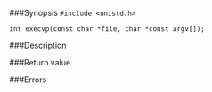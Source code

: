 ###Synopsis
`#include <unistd.h>`

`int execvp(const char *file, char *const argv[]);`

###Description

###Return value

###Errors